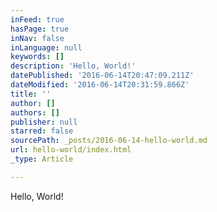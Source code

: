 ```yaml
---
inFeed: true
hasPage: true
inNav: false
inLanguage: null
keywords: []
description: 'Hello, World!'
datePublished: '2016-06-14T20:47:09.211Z'
dateModified: '2016-06-14T20:31:59.866Z'
title: ''
author: []
authors: []
publisher: null
starred: false
sourcePath: _posts/2016-06-14-hello-world.md
url: hello-world/index.html
_type: Article

---
```

Hello, World!